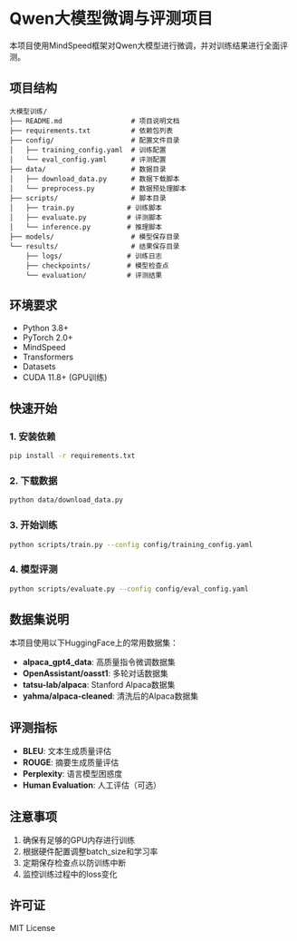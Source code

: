 # Qwen大模型微调与评测项目

本项目使用MindSpeed框架对Qwen大模型进行微调，并对训练结果进行全面评测。

## 项目结构

```
大模型训练/
├── README.md                 # 项目说明文档
├── requirements.txt          # 依赖包列表
├── config/                   # 配置文件目录
│   ├── training_config.yaml  # 训练配置
│   └── eval_config.yaml      # 评测配置
├── data/                     # 数据目录
│   ├── download_data.py      # 数据下载脚本
│   └── preprocess.py         # 数据预处理脚本
├── scripts/                  # 脚本目录
│   ├── train.py             # 训练脚本
│   ├── evaluate.py          # 评测脚本
│   └── inference.py         # 推理脚本
├── models/                   # 模型保存目录
└── results/                  # 结果保存目录
    ├── logs/                # 训练日志
    ├── checkpoints/         # 模型检查点
    └── evaluation/          # 评测结果
```

## 环境要求

- Python 3.8+
- PyTorch 2.0+
- MindSpeed
- Transformers
- Datasets
- CUDA 11.8+ (GPU训练)

## 快速开始

### 1. 安装依赖

```bash
pip install -r requirements.txt
```

### 2. 下载数据

```bash
python data/download_data.py
```

### 3. 开始训练

```bash
python scripts/train.py --config config/training_config.yaml
```

### 4. 模型评测

```bash
python scripts/evaluate.py --config config/eval_config.yaml
```

## 数据集说明

本项目使用以下HuggingFace上的常用数据集：

- **alpaca_gpt4_data**: 高质量指令微调数据集
- **OpenAssistant/oasst1**: 多轮对话数据集
- **tatsu-lab/alpaca**: Stanford Alpaca数据集
- **yahma/alpaca-cleaned**: 清洗后的Alpaca数据集

## 评测指标

- **BLEU**: 文本生成质量评估
- **ROUGE**: 摘要生成质量评估
- **Perplexity**: 语言模型困惑度
- **Human Evaluation**: 人工评估（可选）

## 注意事项

1. 确保有足够的GPU内存进行训练
2. 根据硬件配置调整batch_size和学习率
3. 定期保存检查点以防训练中断
4. 监控训练过程中的loss变化

## 许可证

MIT License